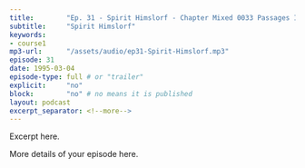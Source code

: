 ```yaml
---
title:        "Ep. 31 - Spirit Himslorf - Chapter Mixed 0033 Passages In The Bible In Which There Are References To The H"
subtitle:     "Spirit Himslorf"
keywords:
- course1
mp3-url:      "/assets/audio/ep31-Spirit-Himslorf.mp3"
episode: 31
date: 1995-03-04
episode-type: full # or "trailer"
explicit:     "no"
block:        "no" # no means it is published
layout: podcast
excerpt_separator: <!--more-->
---
```

Excerpt here.
<!--more-->

More details of your episode here.
